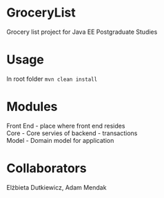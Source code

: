 # GroceryList
Grocery list project for Java EE Postgraduate Studies

# Usage
In root folder <code>mvn clean install</code>

# Modules 

Front End - place where front end resides <br>
Core - Core servies of backend - transactions <br>
Model - Domain model for application <br>

# Collaborators
Elżbieta Dutkiewicz, Adam Mendak

